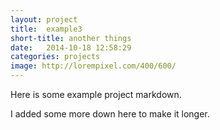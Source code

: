 ```yaml
---
layout: project
title:  example3
short-title: another things
date:   2014-10-18 12:58:29
categories: projects
image: http://lorempixel.com/400/600/
---
```


Here is some example project markdown.




















I added some more down here to make it longer.